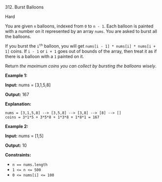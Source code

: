312\. Burst Balloons

Hard

You are given `n` balloons, indexed from `0` to `n - 1`. Each balloon is painted with a number on it represented by an array `nums`. You are asked to burst all the balloons.

If you burst the <code>i<sup>th</sup></code> balloon, you will get `nums[i - 1] * nums[i] * nums[i + 1]` coins. If `i - 1` or `i + 1` goes out of bounds of the array, then treat it as if there is a balloon with a `1` painted on it.

Return _the maximum coins you can collect by bursting the balloons wisely_.

**Example 1:**

**Input:** nums = [3,1,5,8]

**Output:** 167

**Explanation:**

    nums = [3,1,5,8] --> [3,5,8] --> [3,8] --> [8] --> []
    coins = 3*1*5 + 3*5*8 + 1*3*8 + 1*8*1 = 167

**Example 2:**

**Input:** nums = [1,5]

**Output:** 10 

**Constraints:**

*   `n == nums.length`
*   `1 <= n <= 500`
*   `0 <= nums[i] <= 100`